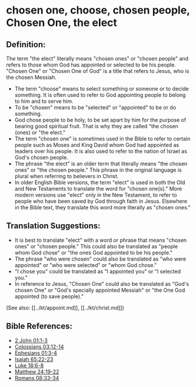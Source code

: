 # chosen one, choose, chosen people, Chosen One, the elect #

## Definition: ##

The term "the elect" literally means "chosen ones" or "chosen people" and refers to those whom God has appointed or selected to be his people. "Chosen One" or "Chosen One of God" is a title that refers to Jesus, who is the chosen Messiah.

* The term "choose" means to select something or someone or to decide something. It is often used to refer to God appointing people to belong to him and to serve him.
* To be "chosen" means to be "selected" or "appointed" to be or do something.
* God chose people to be holy, to be set apart by him for the purpose of bearing good spiritual fruit. That is why they are called "the chosen (ones) or "the elect."
* The term "chosen one" is sometimes used in the Bible to refer to certain people such as Moses and King David whom God had appointed as leaders over his people. It is also used to refer to the nation of Israel as God's chosen people.
* The phrase "the elect" is an older term that literally means "the chosen ones" or "the chosen people." This phrase in the original language is plural when referring to believers in Christ.
* In older English Bible versions, the term "elect" is used in both the Old and New Testaments to translate the word for "chosen one(s)." More modern versions use "elect" only in the New Testament, to refer to people who have been saved by God through faith in Jesus. Elsewhere in the Bible text, they translate this word more literally as "chosen ones."

## Translation Suggestions: ##

* It is best to translate "elect" with a word or phrase that means "chosen ones" or "chosen people." This could also be translated as "people whom God chose" or "the ones God appointed to be his people."
* The phrase "who were chosen" could also be translated as "who were appointed" or "who were selected" or "whom God chose."
* "I chose you" could be translated as "I appointed you" or "I selected you."
* In reference to Jesus, "Chosen One" could also be translated as "God's chosen One" or "God's specially appointed Messiah" or "the One God appointed (to save people)."

(See also: [[../kt/appoint.md]], [[../kt/christ.md]])

## Bible References: ##

* [2 John 01:1-3](en/tn/2jn/help/01/01)
* [Colossians 03:12-14](en/tn/col/help/03/12)
* [Ephesians 01:3-4](en/tn/eph/help/01/03)
* [Isaiah 65:22-23](en/tn/isa/help/65/22)
* [Luke 18:6-8](en/tn/luk/help/18/06)
* [Matthew 24:19-22](en/tn/mat/help/24/19)
* [Romans 08:33-34](en/tn/rom/help/08/33)